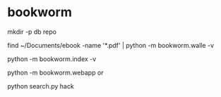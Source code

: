 bookworm
========

mkdir -p db repo

find ~/Documents/ebook -name '*.pdf' | python -m bookworm.walle -v

python -m bookworm.index -v

python -m bookworm.webapp or

python search.py hack
